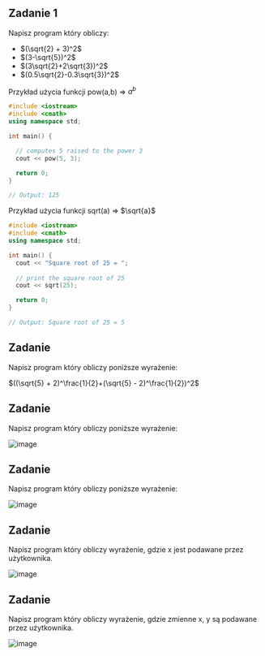 ## Zadanie 1
Napisz program który obliczy:
- $(\sqrt{2} + 3)^2$
- $(3-\sqrt{5})^2$
- $(3\sqrt{2}+2\sqrt{3})^2$
- $(0.5\sqrt{2}-0.3\sqrt{3})^2$

Przykład użycia funkcji pow(a,b) => $a^b$
```cpp
#include <iostream>
#include <cmath>
using namespace std;

int main() {

  // computes 5 raised to the power 3
  cout << pow(5, 3);

  return 0;
}

// Output: 125
```

Przykład użycia funkcji sqrt(a) => $\sqrt{a}$
```cpp
#include <iostream>
#include <cmath>
using namespace std;

int main() {
  cout << "Square root of 25 = ";
   
  // print the square root of 25
  cout << sqrt(25);

  return 0;
}

// Output: Square root of 25 = 5
```

## Zadanie
Napisz program który obliczy poniższe wyrażenie:

$((\sqrt{5} + 2)^\frac{1}{2}+(\sqrt{5} - 2)^\frac{1}{2})^2$

## Zadanie 
Napisz program który obliczy poniższe wyrażenie:

![image](https://user-images.githubusercontent.com/26519123/201484500-f274811b-7ec3-476a-9d5b-b2f96eaa03d4.png)

## Zadanie
Napisz program który obliczy poniższe wyrażenie:

![image](https://user-images.githubusercontent.com/26519123/201484515-c78752d9-8c0b-4b41-88ae-82ff83e234b6.png)

## Zadanie
Napisz program który obliczy wyrażenie, gdzie x jest podawane przez użytkownika.

![image](https://user-images.githubusercontent.com/26519123/201484546-66a92ced-7506-4852-aaf3-5d34e423f97b.png)

## Zadanie
Napisz program który obliczy wyrażenie, gdzie zmienne x, y są podawane przez użytkownika.

![image](https://user-images.githubusercontent.com/26519123/201484598-61570c2e-3161-4d80-853e-8b555d28b2d5.png)



